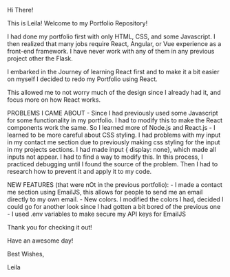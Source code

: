 Hi There!

This is Leila! Welcome to my Portfolio Repository!

I had done my portfolio first with only HTML, CSS, and some Javascript. I then realized that many jobs require React, Angular, or Vue 
experience as a front-end framework. I have never work with any of them in any previous project other the Flask.

I embarked in the Journey of learning React first and to make it a bit easier on myself I decided to
redo my Portfolio using React.

This allowed me to not worry much of the design since I already had it, and focus more on how React works.

PROBLEMS I CAME ABOUT
    - Since I had previously used some Javascript for some functionality in my portfolio. I had to modify this to make the React components
    work the same. So I learned more of Node.js and React.js
    - I learned to be more careful about CSS styling. I had problems with my input in my contact me section due to previously making css styling for the input in my projects sections. I had made input { display: none}, which made all inputs not appear. I had to find a way to modify this. In this process, I practiced debugging until I found the source of the problem. Then I had to research how to prevent it and apply it to my code.


NEW FEATURES (that were nOt in the previous portfolio):
    - I made a contact me section using EmailJS, this allows for people to send me an email directly to my own email. 
    - New colors. I modified the colors I had, decided I could go for another look since I had gotten a bit bored of the previous one
    - I used .env variables to make secure my API keys for EmailJS


Thank you for checking it out! 

Have an awesome day! 

Best Wishes,

Leila